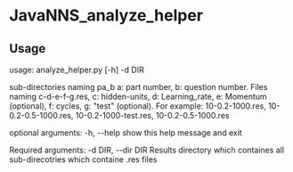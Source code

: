 # JavaNNS_analyze_helper
## Usage
usage: analyze_helper.py [-h] -d DIR

sub-directories naming pa_b a: part number, b: question number. Files naming
c-d-e-f-g.res, c: hidden-units, d: Learning_rate, e: Momentum (optional), f:
cycles, g: "test" (optional). For example: 10-0.2-1000.res,
10-0.2-0.5-1000.res, 10-0.2-1000-test.res, 10-0.2-0.5-1000.res

optional arguments:
  -h, --help         show this help message and exit

Required arguments:
  -d DIR, --dir DIR  Results directory which containes all sub-direcotries
                     which containe .res files
